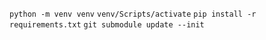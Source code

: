 `python -m venv venv`
`venv/Scripts/activate`
`pip install -r requirements.txt`
`git submodule update --init`
